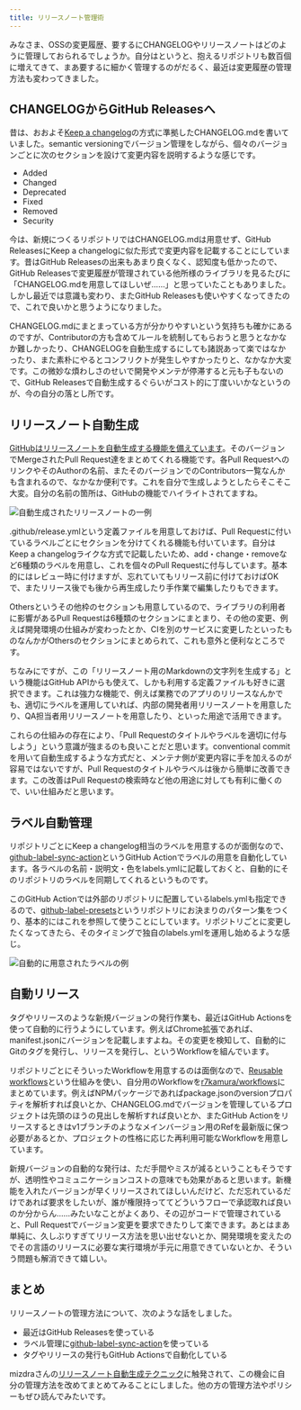 ```yaml
---
title: リリースノート管理術
---
```

みなさま、OSSの変更履歴、要するにCHANGELOGやリリースノートはどのように管理しておられるでしょうか。自分はというと、抱えるリポジトリも数百個に増えてきて、まあ要するに細かく管理するのがだるく、最近は変更履歴の管理方法も変わってきました。

CHANGELOGからGitHub Releasesへ
---------------------------

昔は、おおよそ[Keep a changelog](https://keepachangelog.com/en/1.0.0/)の方式に準拠したCHANGELOG.mdを書いていました。semantic versioningでバージョン管理をしながら、個々のバージョンごとに次のセクションを設けて変更内容を説明するような感じです。

*   Added
*   Changed
*   Deprecated
*   Fixed
*   Removed
*   Security

今は、新規につくるリポジトリではCHANGELOG.mdは用意せず、GitHub ReleasesにKeep a changelogに似た形式で変更内容を記載することにしています。昔はGitHub Releasesの出来もあまり良くなく、認知度も低かったので、GitHub Releasesで変更履歴が管理されている他所様のライブラリを見るたびに「CHANGELOG.mdを用意してほしいぜ……」と思っていたこともありました。しかし最近では意識も変わり、またGitHub Releasesも使いやすくなってきたので、これで良いかと思うようになりました。

CHANGELOG.mdにまとまっている方が分かりやすいという気持ちも確かにあるのですが、Contributorの方も含めてルールを統制してもらおうと思うとなかなか難しかったり、CHANGELOGを自動生成するにしても諸説あって楽ではなかったり、また素朴にやるとコンフリクトが発生しやすかったりと、なかなか大変です。この微妙な煩わしさのせいで開発やメンテが停滞すると元も子もないので、GitHub Releasesで自動生成するぐらいがコスト的に丁度いいかなというのが、今の自分の落とし所です。

リリースノート自動生成
-----------

[GitHubはリリースノートを自動生成する機能を備えています](https://docs.github.com/en//repositories/releasing-projects-on-github/automatically-generated-release-notes)。そのバージョンでMergeされたPull Request達をまとめてくれる機能です。各Pull RequestへのリンクやそのAuthorの名前、またそのバージョンでのContributors一覧なんかも含まれるので、なかなか便利です。これを自分で生成しようとしたらそこそこ大変。自分の名前の箇所は、GitHubの機能でハイライトされてますね。

![](https://lh3.googleusercontent.com/docs/ADP-6oFjw7I8SRzjO3ggXJ-zSDiGti7ehKXVXABuXfiWY7cfE10jvMaXceBwEmbZhJkwYllUtyL4xvyvE-7upuSEm_mZsGSg7Ca3922-PFBCjp6I0rUS6jzb0t4r-5EiPndh8H0dPQ5oNGPOprMEUy5Y7s-wbHI8TY6-9JFPl7NHjzCNdEAuMzZE6oEFX8avp9ADjYGo9D91DFD4Pg9raiNgs14hyKTz_hKHM7hBX6MVD69xLlxu2ElvW9XW1C6nsCdVom53faS_ECBGHoUkr8x-eVjjtVzCjm3EV4KWKOb9kYnKLX5W9e98afu8A8Pniur4wn2Kln2yeUadkWeLb7QsVxe6W8ww9OJv-caJQf68G4w-KLDeGr1p4U7x0xc-HSVXQwkB9j8_R1sGFaCfrIUrPsVij6uUgBUQuE1TW1-lok6PNBshkrbCMcGm_e3kt_IX4d7DRl0tUkHYxkshMS1RJB5tQTCGhQlQ_qXfCMzvyf_b73KnBNnDRDB_LNMh9iRnCbKumrvkvJg5aeMlsbSyKRxGl0JI40RmBDw4XXN0M73m9NJxG15e31pvHZQSoD25insADrKJIDWHYvxB9rWiP55PF2vQ0CPwVzN_oUeNA5i9LZerN4c5MeSYbTnqonmh6DfaOeYzJHXtnY6L6S6-9GxoGvBqzW4KOVzGVyMDFpoIdxOE4F67erGq2b7vaWiWXFx2Pe19xvHtRYXJ6xFvwr6DFkSQ32pLNlFw4w5-0WZ8WhqnXu3k8rV1c4im-NeQLb7dHArwr3o6VuaVb-bMjZ4fWU3CUZzDYQ4xRZW_zHck0oYhiR4nO8v39f7_IwKGC9Q0sLnB9qbq0sIXrlJBTcdt_Ht1e4Yhk19VlT_SukP-dAn0rCiJ0qDNJ_SwqjKUEOgwtJO0u1yc9ucgWKjfanq6rG9vCs7JbFsYNzLnPJnR_oHeQHdxNVSOFJwLvUuFFug3GglXXKfJ41IOLVlJZnNjH4x6l1NcPXJdL6xNJDLga83XN1XzAzUYr1EPeerwFtBLQh2avMOImIKM9hpcjULYm1G4oBJh6JWj9E-Tx0TI7YtjVc6IVU0vuLexX-EMbpcJaWBUVMUDWX4BdCJs2lm4XqmOTxaPMoTpSz9jsSDgsEeFNFc1HhnVFbvhw63dPkbU6pmgrRICuIyQXuO54mo3u7C_KBECUySDr60FEj7dWshkqiiJrNdjCB9EOFZVPkNXA68jgCzpSzq_zBuU0nty0ZVP0tvGuuzeFGWIHLkDDN-Tfw "自動生成されたリリースノートの一例")

.github/release.ymlという定義ファイルを用意しておけば、Pull Requestに付いているラベルごとにセクションを分けてくれる機能も付いています。自分はKeep a changelogライクな方式で記載したいため、add・change・removeなど6種類のラベルを用意し、これを個々のPull Requestに付与しています。基本的にはレビュー時に付けますが、忘れていてもリリース前に付けておけばOKで、またリリース後でも後から再生成したり手作業で編集したりもできます。

Othersというその他枠のセクションも用意しているので、ライブラリの利用者に影響があるPull Requestは6種類のセクションにまとまり、その他の変更、例えば開発環境の仕組みが変わったとか、CIを別のサービスに変更したといったものなんかがOthersのセクションにまとめられて、これも意外と便利なところです。

ちなみにですが、この「リリースノート用のMarkdownの文字列を生成する」という機能はGitHub APIからも使えて、しかも利用する定義ファイルも好きに選択できます。これは強力な機能で、例えば業務でのアプリのリリースなんかでも、適切にラベルを運用していれば、内部の開発者用リリースノートを用意したり、QA担当者用リリースノートを用意したり、といった用途で活用できます。

これらの仕組みの存在により、「Pull Requestのタイトルやラベルを適切に付与しよう」という意識が強まるのも良いことだと思います。conventional commitを用いて自動生成するような方式だと、メンテナ側が変更内容に手を加えるのが容易ではないですが、Pull Requestのタイトルやラベルは後から簡単に改善できます。この改善はPull Requestの検索時など他の用途に対しても有利に働くので、いい仕組みだと思います。

ラベル自動管理
-------

リポジトリごとにKeep a changelog相当のラベルを用意するのが面倒なので、[github-label-sync-action](https://github.com/r7kamura/github-label-sync-action)というGitHub Actionでラベルの用意を自動化しています。各ラベルの名前・説明文・色をlabels.ymlに記載しておくと、自動的にそのリポジトリのラベルを同期してくれるというものです。

このGitHub Actionでは外部のリポジトリに配置しているlabels.ymlも指定できるので、[github-label-presets](https://github.com/r7kamura/github-label-presets)というリポジトリにお決まりのパターン集をつくり、基本的にはこれを参照して使うことにしています。リポジトリごとに変更したくなってきたら、そのタイミングで独自のlabels.ymlを運用し始めるような感じ。

![](https://lh3.googleusercontent.com/docs/ADP-6oFym5WJ98ZlCjqmpCR2fqjLq8EOJ3E-thExeeMNRyrs9-_upAVhREzDb09FbY-TR4AA3N8Q99TwI6Jk3Eq5bTfaR8dZDwWLR6ixiMaYUoGL6wnySTDYLhC6b0n-lxFkCcp0uENj7eo7i-XN9VaI1DGA2CDp_LrINNieuZiH_RHqIufm0FP9oE9tBLXSclAgUEIptx286tp9Pxr-v8wSJNqxyFwR6fo4MWaeQENR5vcQ0ZFbshhD1-BPRzS47CiXnR2GcKgFLvoUja2SU9GPv8QTHcwlvshRS3P5MI52WnrcQfAysY5lNUO42WaQG3fchVclt4Spp_gSX8FCyX1yuLUx73WWZf0Nf3M6W1ivGszGM6PI__bDeDWdw2gSJJmQhUCHgKGbdsiCVm3kUjhPI9yJTI_OGnRQKyen5NkTt7xAELig4-ohaz0yWyttzNiwNxznLMG45MXkPcJWCAvs8zxfj5oz5qBZQCHEjcfRFPhMvTHlYNzy6iBpR8Dfv_nVGX0EWLuPDTkh7Pre0G3KV78Uu9jWnSXY-jSOU8JhJnWwDKUEvy_UER-bBsTH5oIS2lnpyO3uxp-bUhvZvlUgu3u9X-KiCtwgXuXTfPnS44-7YsmrAeYVoIx-V3Mjt8jNl0y97EglYhJIG_HH7pdeh6PsMGaV2hHxNxI3YSwy17n2gG_HDgtmCqqD2U02ek1iuGtafMupaa0kMmlaO-OUstn21gTbjgXwB8EV_TaK9WyLTwlTqjyxSMMyTI9brKXyiNS7aOz8LaQny86i9vpe_zsuqvYa7sVOkg_DhO1YU2rFs7Q2RyXB9dKGz8vnc0VCxYmucHHxpAdxD_hj9yIRvISnlG9r8fXqXdPH_tA9IWhBzw0gSmDZotKW6iHx20GYHiKk_T8ihLcgcKFk-3mRmBFU6UNHndMxYAGqvDv-_uTwDhgaqmhOp1cr2ZIXghHvNBhVXWUxTNWDkfYjj9n7xPZ5FTOs7F0Zezt5jhYKCv_APJSJtbtw239nRb-nFzMkf4_eieVsruicQMf4eZ81VWEWR88EPuyyyZsMU7CGqWomUFzGm7sLn1tRaWei3Bw5nxsd1xDU2Vc--NFoIg2ufgnbUSeauji_A4HE60HiPiXh_KX-Ov4B7--Acih0S5KcTiy_E3GObnnF68nW_66wQ54uYPo7-CUJNCw5fPYJeExmTd1SbbRB4Wc4IgxXtpleyuZ1PZ6NJFcwbphC9F2ttYyaL-_0CLukDY1rXWSfWx98pI9akA "自動的に用意されたラベルの例")

自動リリース
------

タグやリリースのような新規バージョンの発行作業も、最近はGitHub Actionsを使って自動的に行うようにしています。例えばChrome拡張であれば、manifest.jsonにバージョンを記載しますよね。その変更を検知して、自動的にGitのタグを発行し、リリースを発行し、というWorkflowを組んでいます。

リポジトリごとにそういったWorkflowを用意するのは面倒なので、[Reusable workflows](https://docs.github.com/en//actions/using-workflows/reusing-workflows)という仕組みを使い、自分用のWorkflowを[r7kamura/workflows](https://github.com/r7kamura/workflows)にまとめています。例えばNPMパッケージであればpackage.jsonのversionプロパティを解析すれば良いとか、CHANGELOG.mdでバージョンを管理しているプロジェクトは先頭のほうの見出しを解析すれば良いとか、またGitHub Actionをリリースするときはv1ブランチのようなメインバージョン用のRefを最新版に保つ必要があるとか、プロジェクトの性格に応じた再利用可能なWorkflowを用意しています。

新規バージョンの自動的な発行は、ただ手間やミスが減るということもそうですが、透明性やコミュニケーションコストの意味でも効果があると思います。新機能を入れたバージョンが早くリリースされてほしいんだけど、ただ忘れているだけであれば要求をしたいが、誰が権限持っててどういうフローで承認取れば良いのか分からん……みたいなことがよくあり、その辺がコードで管理されていると、Pull Requestでバージョン変更を要求できたりして楽できます。あとはまあ単純に、久しぶりすぎてリリース方法を思い出せないとか、開発環境を変えたのでその言語のリリースに必要な実行環境が手元に用意できていないとか、そういう問題も解消できて嬉しい。

まとめ
---

リリースノートの管理方法について、次のような話をしました。

*   最近はGitHub Releasesを使っている
*   ラベル管理に[github-label-sync-action](https://github.com/r7kamura/github-label-sync-action)を使っている
*   タグやリリースの発行もGitHub Actionsで自動化している

mizdraさんの[リリースノート自動生成テクニック](https://www.mizdra.net/entry/2022/07/08/181825)に触発されて、この機会に自分の管理方法を改めてまとめてみることにしました。他の方の管理方法やポリシーもぜひ読んでみたいです。
